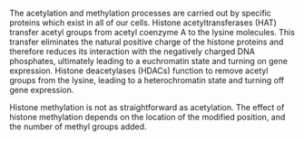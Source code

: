 The acetylation and methylation processes are carried out by specific proteins which exist in all of our cells. Histone acetyltransferases (HAT) transfer acetyl groups from acetyl coenzyme A to the lysine molecules. This transfer eliminates the natural positive charge of the histone proteins and therefore reduces its interaction with the negatively charged DNA phosphates, ultimately leading to a euchromatin state and turning on gene expression. Histone deacetylases (HDACs) function to remove acetyl groups from the lysine, leading to a heterochromatin state and turning off gene expression.

Histone methylation is not as straightforward as acetylation. The effect of histone methylation depends on the location of the modified position, and the number of methyl groups added.